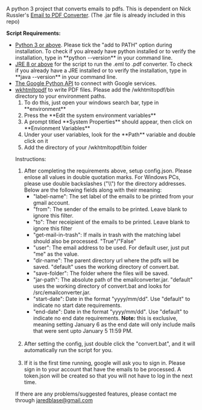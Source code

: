 A python 3 project that converts emails to pdfs.
This is dependent on Nick Russler's <a href='https://github.com/nickrussler/email-to-pdf-converter'>Email to PDF Converter</a>. (The .jar file is already included in this repo)

<b>Script Requirements:</b>
<ul>
	<li><a href='https://www.python.org/downloads/'>Python 3 or above</a>. Please tick the "add to PATH" option during installation. To check if you already have python installed or to verify the installation, type in **python --version** in your command line.</li>
	<li><a href='https://www.oracle.com/ph/java/technologies/javase-downloads.html'>JRE 8 or above</a> for the script to run the .eml to .pdf converter. To check if you already have a JRE installed or to verify the installation, type in **java --version** in your command line.</li> 
	<li><a href='https://developers.google.com/docs/api/quickstart/python'>The Google Python API</a> to connect with Google services.</li>
	<li><a href='https://wkhtmltopdf.org/downloads.html'>wkhtmltopdf</a> to write PDF files. Please add the /wkhtmltopdf/bin directory to your environment paths.
		<ol>
			<li>To do this, just open your windows search bar, type in **environment**</li>
			<li>Press the **Edit the system environment variables**</li>
			<li>A prompt titled **System Properties** should appear, then click on **Envionment Variables**</li>
			<li>Under your user variables, look for the **Path** variable and double click on it</li>
			<li>Add the directory of your /wkhtmltopdf/bin folder</li>
		</ol>
	</li>

Instructions:
<ol>
	<li>
		After completing the requirements above, setup config.json. Please enlose all values in double quotation marks. For Windows PCs, please use double backslashes ("\\") for the directory addresses. Below are the following fields along with their meaning:
		<ul>
			<li>"label-name": The set label of the emails to be printed from your gmail account.</li>
			<li>"from": The sender of the emails to be printed. Leave blank to ignore this filter.</li>
			<li>"to": Ther receipient of the emails to be printed. Leave blank to ignore this filter</li>
			<li>"get-mail-in-trash": If mails in trash with the matching label should also be processed. "True"/"False"</li>
			<li>"user": The email address to be used. For default user, just put "me" as the value.</li>
			<li>"dir-name": The parent directory url where the pdfs will be saved. "default" uses the working directory of convert.bat.</li>
			<li>"save-folder": The folder where the files will be saved.</li>
			<li>"jar-path": The absolute path of the emailconverter.jar. "default" uses the working directory of convert.bat and looks for /src/emailconverter.jar.</li>
			<li>"start-date": Date in the format "yyyy/mm/dd". Use "default" to indicate no start date requirements.</li>
			<li>"end-date": Date in the format "yyyy/mm/dd". Use "default" to indicate no end date requirements. <strong>Note:</strong> this is exclusive, meaning setting January 6 as the end date will only include mails that were sent upto January 5 11:59 PM.</li>
		</ul>
	</li>
	<br>
	<li>
		After setting the config, just double click the "convert.bat", and it will automatically run the script for you.
	</li>
	<br>
	<li>
		If it is the first time running, google will ask you to sign in. Please sign in to your account that have the emails to be processed.
	   	A token.json will be created so that you will not have to log in the next time.
	</li>
</ol>


If there are any problems/suggested features, please contact me through jaredblase@gmail.com
